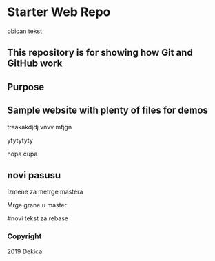 # Starter Web Repo

obican tekst

## This repository is for showing how Git and GitHub work

## Purpose

## Sample website with plenty of files for demos

traakakdjdj vnvv  mfjgn 

ytytytyty

hopa cupa

## novi pasusu

Izmene za metrge mastera

Mrge grane u master

#novi tekst za rebase

### Copyright

2019 Dekica